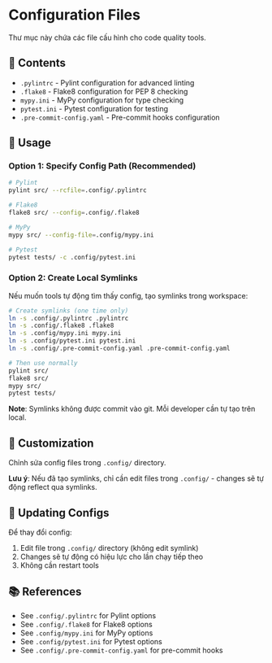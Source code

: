 # Configuration Files

Thư mục này chứa các file cấu hình cho code quality tools.

## 📁 Contents

- `.pylintrc` - Pylint configuration for advanced linting
- `.flake8` - Flake8 configuration for PEP 8 checking
- `mypy.ini` - MyPy configuration for type checking
- `pytest.ini` - Pytest configuration for testing
- `.pre-commit-config.yaml` - Pre-commit hooks configuration

## 🔧 Usage

### Option 1: Specify Config Path (Recommended)

```bash
# Pylint
pylint src/ --rcfile=.config/.pylintrc

# Flake8  
flake8 src/ --config=.config/.flake8

# MyPy
mypy src/ --config-file=.config/mypy.ini

# Pytest
pytest tests/ -c .config/pytest.ini
```

### Option 2: Create Local Symlinks

Nếu muốn tools tự động tìm thấy config, tạo symlinks trong workspace:

```bash
# Create symlinks (one time only)
ln -s .config/.pylintrc .pylintrc
ln -s .config/.flake8 .flake8
ln -s .config/mypy.ini mypy.ini
ln -s .config/pytest.ini pytest.ini
ln -s .config/.pre-commit-config.yaml .pre-commit-config.yaml

# Then use normally
pylint src/
flake8 src/
mypy src/
pytest tests/
```

**Note**: Symlinks không được commit vào git. Mỗi developer cần tự tạo trên local.

## 📝 Customization

Chỉnh sửa config files trong `.config/` directory.

**Lưu ý**: Nếu đã tạo symlinks, chỉ cần edit files trong `.config/` - changes sẽ tự động reflect qua symlinks.

## 🔄 Updating Configs

Để thay đổi config:
1. Edit file trong `.config/` directory (không edit symlink)
2. Changes sẽ tự động có hiệu lực cho lần chạy tiếp theo
3. Không cần restart tools

## 📚 References

- See `.config/.pylintrc` for Pylint options
- See `.config/.flake8` for Flake8 options
- See `.config/mypy.ini` for MyPy options
- See `.config/pytest.ini` for Pytest options
- See `.config/.pre-commit-config.yaml` for pre-commit hooks

